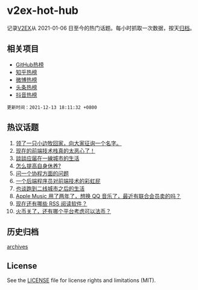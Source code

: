 # v2ex-hot-hub

 记录[V2EX](https://www.v2ex.com/)从 2021-01-06 日至今的热门话题。每小时抓取一次数据，按天[归档](archives)。
 
 ## 相关项目

- [GitHub热榜](https://github.com/lonnyzhang423/github-hot-hub)
- [知乎热榜](https://github.com/lonnyzhang423/zhihu-hot-hub)
- [微博热榜](https://github.com/lonnyzhang423/weibo-hot-hub)
- [头条热榜](https://github.com/lonnyzhang423/toutiao-hot-hub)
- [抖音热榜](https://github.com/lonnyzhang423/douyin-hot-hub)


 `更新时间：2021-12-13 18:11:32 +0800`

## 热议话题

1. [领了一只小边牧回家，向大家征询一个名字。](https://www.v2ex.com/t/821771)
1. [现在的前端技术栈真的太恶心了！](https://www.v2ex.com/t/821702)
1. [談談应届在一線城市的生活](https://www.v2ex.com/t/821856)
1. [怎么提高自身休养?](https://www.v2ex.com/t/821764)
1. [问一个协程方面的问题](https://www.v2ex.com/t/821871)
1. [一个后端程序员对前端技术的彩虹屁](https://www.v2ex.com/t/821809)
1. [也谈跑到二线城市之后的生活](https://www.v2ex.com/t/821689)
1. [Apple Music 用了两年了，想换 QQ 音乐了，最近有联合会员卖的吗？](https://www.v2ex.com/t/821767)
1. [现在还有哪些 RSS 阅读软件？](https://www.v2ex.com/t/821718)
1. [火币关了，还有哪个平台考虑可以法币？](https://www.v2ex.com/t/821757)

## 历史归档

[archives](archives)

## License

See the [LICENSE](LICENSE) file for license rights and limitations (MIT).
